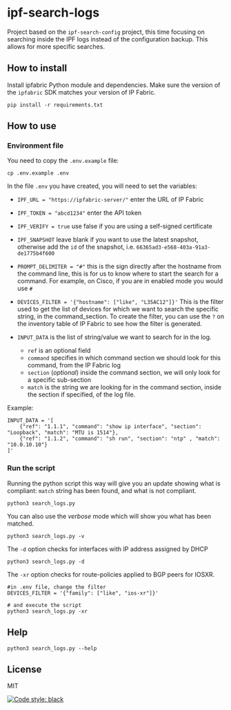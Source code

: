 # ipf-search-logs

Project based on the `ipf-search-config` project, this time focusing on searching inside the IPF logs instead of the configuration backup. This allows for more specific searches.

## How to install

Install ipfabric Python module and dependencies. Make sure the version of the `ipfabric` SDK matches your version of IP Fabric.

```shell
pip install -r requirements.txt
```

## How to use

### Environment file

You need to copy the `.env.example` file:

```shell
cp .env.example .env
```

In the file `.env` you have created, you will need to set the variables:

* `IPF_URL = "https://ipfabric-server/"` enter the URL of IP Fabric
* `IPF_TOKEN = "abcd1234"` enter the API token
* `IPF_VERIFY = true` use false if you are using a self-signed certificate
* `IPF_SNAPSHOT` leave blank if you want to use the latest snapshot, otherwise add the `id` of the snapshot, i.e. `66365ad3-e568-403a-91a3-de1775b4f600`
* `PROMPT_DELIMITER = "#"` this is the sign directly after the hostname from the command line, this is for us to know where to start the search for a command. For example, on Cisco, if you are in enabled mode you would use `#`
* `DEVICES_FILTER = '{"hostname": ["like", "L35AC12"]}'` This is the filter used to get the list of devices for which we want to search the specific string, in the command_section. To create the filter, you can use the `?` on the inventory table of IP Fabric to see how the filter is generated.

* `INPUT_DATA` is the list of string/value we want to search for in the log.
  * `ref` is an optional field
  * `command` specifies in which command section we should look for this command, from the IP Fabric log
  * `section` (*optional*) inside the command section, we will only look for a specific sub-section
  * `match` is the string we are looking for in the command section, inside the section if specified, of the log file.

Example:

```text
INPUT_DATA = '[
    {"ref": "1.1.1", "command": "show ip interface", "section": "Loopback", "match": "MTU is 1514"},
    {"ref": "1.1.2", "command": "sh run", "section": "ntp" , "match": "10.0.10.10"}
]'
```

### Run the script

Running the python script this way will give you an update showing what is compliant: `match` string has been found, and what is not compliant.

```shell
python3 search_logs.py
```

You can also use the *verbose* mode which will show you what has been matched.

```shell
python3 search_logs.py -v
```

The `-d` option checks for interfaces with IP address assigned by DHCP

```shell
python3 search_logs.py -d
```

The `-xr` option checks for route-policies applied to BGP peers for IOSXR.

```shell
#in .env file, change the filter
DEVICES_FILTER = '{"family": ["like", "ios-xr"]}'
```

```shell
# and execute the script
python3 search_logs.py -xr
```

## Help

```shell
python3 search_logs.py --help
```

## License

MIT

[![Code style: black](https://img.shields.io/badge/code%20style-black-000000.svg)](https://github.com/psf/black)

[//]: # (These are reference links used in the body of this note and get stripped out when the markdown processor does its job.)
